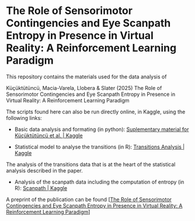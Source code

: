 # The Role of Sensorimotor Contingencies and Eye Scanpath Entropy in Presence in Virtual Reality: A Reinforcement Learning Paradigm

This repository contains the materials used for the data analysis of 

 Küçüktütüncü, Macia-Varela, Llobera & Slater  (2025) The Role of Sensorimotor Contingencies and Eye Scanpath Entropy in Presence in  Virtual Reality: A Reinforcement Learning Paradigm

The scripts found here can also be run directly online, in Kaggle, using the following links:

- Basic data analysis and formating (in python): [Suplementary material for Küçüktütüncü et al. | Kaggle](https://www.kaggle.com/code/joanllobera/suplementary-material-for-k-kt-t-nc-et-al/)

- Statistical model to analyse the transitions (in R): [Transitions Analysis | Kaggle](https://www.kaggle.com/code/melslater/transitions-analysis)

The analysis of the transitions data that is at the heart of the statistical analysis described in the paper.

- Analysis of the scanpath data including the computation of entropy (in R): [Scanpath | Kaggle](https://www.kaggle.com/code/melslater/scanpath/notebook)

A preprint of the publication can be found [[The Role of Sensorimotor Contingencies and Eye Scanpath Entropy in Presence in Virtual Reality: A Reinforcement Learning Paradigm](https://zenodo.org/records/10432799)]
